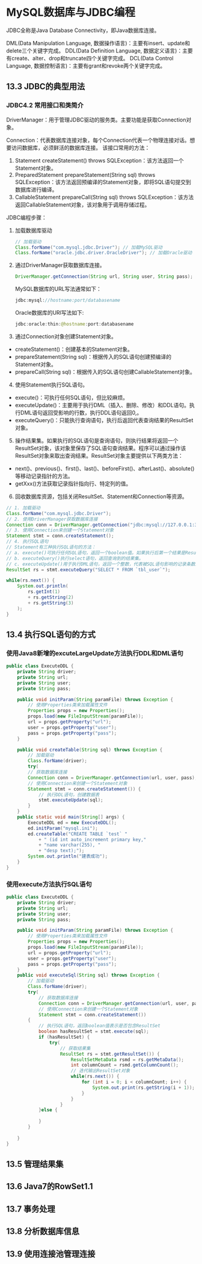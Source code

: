 # MySQL数据库与JDBC编程
JDBC全称是Java Database Connectivity，即Java数据库连接。

DML(Data Manipulation Language, 数据操作语言)：主要有insert、update和delete三个关键字完成。
DDL(Data Definition Language, 数据定义语言)：主要有create、alter、drop和truncate四个关键字完成。
DCL(Data Control Language, 数据控制语言)：主要有grant和revoke两个关键字完成。

## 13.3 JDBC的典型用法
### JDBC4.2 常用接口和类简介
DriverManager：用于管理JDBC驱动的服务类。主要功能是获取Connection对象。

Connection：代表数据库连接对象，每个Connection代表一个物理连接对话。想要访问数据库，必须鲜活的数据库连接。
该接口常用的方法：
1. Statement createStatement() throws SQLException：该方法返回一个Statement对象。
2. PreparedStatement prepareStatement(String sql) throws SQLException：该方法返回预编译的Statement对象，即将SQL语句提交到数据库进行编译。
3. CallableStatement prepareCall(String sql) throws SQLException：该方法返回CallableStatement对象，该对象用于调用存储过程。

JDBC编程步骤：
1. 加载数据库驱动
    ```java
    // 加载驱动
    Class.forName("com.mysql.jdbc.Driver"); // 加载MySQL驱动
    Class.forName("oracle.jdbc.driver.OracleDriver"); // 加载Oracle驱动
    ```
2. 通过DriverManager获取数据库连接。
    ```java
    DriverManager.getConnection(String url, String user, String pass);
    ```
    MySQL数据库的URL写法通常如下：
    ```java
    jdbc:mysql://hostname:port/databasename
    ```
    Oracle数据库的URl写法如下:
    ```java
    jdbc:oracle:thin:@hostname:port:databasename
    ```

3. 通过Connection对象创建Statement对象。
- createStatement()：创建基本的Statement对象。
- prepareStatement(String sql)：根据传入的SQL语句创建预编译的Statement对象。
- prepareCall(String sql)：根据传入的SQL语句创建CallableStatement对象。

4. 使用Statement执行SQL语句。
- execute()：可执行任何SQL语句，但比较麻烦。
- executeUpdate()：主要用于执行DML（插入、删除、修改）和DDL语句。执行DML语句返回受影响的行数，执行DDL语句返回0,。
- executeQuery()：只能执行查询语句，执行后返回代表查询结果的ResultSet对象。

5. 操作结果集。如果执行的SQL语句是查询语句，则执行结果将返回一个ResultSet对象，该对象里保存了SQL语句查询结果。程序可以通过操作该ResultSet对象来取出查询结果。ResultSet对象主要提供以下两类方法：
- next()、previous()、first()、last()、beforeFirst()、afterLast()、absolute()等移动记录指针的方法。
- getXxx()方法获取记录指针指向行、特定列的值。

6. 回收数据库资源，包括关闭ResultSet、Statement和Connection等资源。
```java
// 1. 加载驱动
Class.forName("com.mysql.jdbc.Driver");
// 2. 使用DriverManager获取数据库连接
Connection conn = DriverManager.getConnection("jdbc:mysql://127.0.0.1:3306/test", "root", "123456");
// 3. 使用Connection来创建一个Statement对象
Statement stmt = conn.createStatement();
// 4. 执行SQL语句
// Statement有三种执行SQL语句的方法：
// a. execute()可执行任何SQL语句，返回一个boolean值。如果执行后第一个结果是ResultSet，则返回true，否则返回false。
// b. executeQuery()执行select语句，返回查询到的结果集。
// c. executeUpdate()用于执行DML语句，返回一个整数，代表被SQL语句影响的记录条数。
ResultSet rs = stmt.executeQuery("SELECT * FROM `tbl_user`");

while(rs.next()) {
    System.out.println(
        rs.getInt(1) 
        + rs.getString(2) 
        + rs.getString(3)
    );
}
```
## 13.4 执行SQL语句的方式
### 使用Java8新增的excuteLargeUpdate方法执行DDL和DML语句
```java
public class ExecuteDDL {
    private String driver;
    private String url;
    private String user;
    private String pass;

    public void initParam(String paramFile) throws Exception {
        // 使用Properties类来加载属性文件
        Properties props = new Properties();
        props.load(new FileInputStream(paramFile));
        url = props.getProperty("url");
        user = props.getProperty("user");
        pass = props.getProperty("pass");
    }

    public void createTable(String sql) throws Exception {
        // 加载驱动
        Class.forName(driver);
        try(
        // 获取数据库连接
        Connection conn = DriverManager.getConnection(url, user, pass);
        // 使用Connection来创建一个Statement对象
        Statement stmt = conn.createStatement()) {
            // 执行DDL语句，创建数据表
            stmt.executeUpdate(sql);
        }
    }
    public static void main(String[] args) {
        ExecuteDDL ed = new ExecuteDDL();
        ed.initParam("mysql.ini");
        ed.createTable("CREATE TABLE `test` "
            + " (id int auto_increment primary key,"
            + "name varchar(255), "
            + "desp text);");
        System.out.println("建表成功");
    }
}
```

### 使用execute方法执行SQL语句
```java
public class ExecuteDDL {
    private String driver;
    private String url;
    private String user;
    private String pass;

    public void initParam(String paramFile) throws Exception {
        // 使用Properties类来加载属性文件
        Properties props = new Properties();
        props.load(new FileInputStream(paramFile));
        url = props.getProperty("url");
        user = props.getProperty("user");
        pass = props.getProperty("pass");
    }
    public void executeSql(String sql) throws Exception {
        // 加载驱动
        Class.forName(driver);
        try(
            // 获取数据库连接
            Connection conn = DriverManager.getConnection(url, user, pass);
            // 使用Connection来创建一个Statement对象
            Statement stmt = conn.createStatement()) 
        {
            // 执行SQL语句，返回boolean值表示是否包含ResultSet
            boolean hasResultSet = stmt.execute(sql);
            if (hasResultSet) {
                try(
                    // 获取结果集
                    ResultSet rs = stmt.getResultSet()) {
                        ResultSetMetaData rsmd = rs.getMetaData();
                        int columnCount = rsmd.getColumnCount();
                        // 迭代输出ResultSet对象
                        while(rs.next()) {
                            for (int i = 0; i < columnCount; i++) {
                                System.out.print(rs.getString(i + 1));
                            }
                        }
                    }
            }else {
                
            }
        }
        
    }
}
```
## 13.5 管理结果集
## 13.6 Java7的RowSet1.1
## 13.7 事务处理
## 13.8 分析数据库信息
## 13.9 使用连接池管理连接
